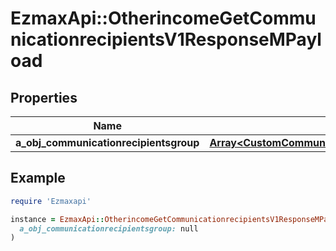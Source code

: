 # EzmaxApi::OtherincomeGetCommunicationrecipientsV1ResponseMPayload

## Properties

| Name | Type | Description | Notes |
| ---- | ---- | ----------- | ----- |
| **a_obj_communicationrecipientsgroup** | [**Array&lt;CustomCommunicationrecipientsgroupResponse&gt;**](CustomCommunicationrecipientsgroupResponse.md) |  |  |

## Example

```ruby
require 'Ezmaxapi'

instance = EzmaxApi::OtherincomeGetCommunicationrecipientsV1ResponseMPayload.new(
  a_obj_communicationrecipientsgroup: null
)
```

